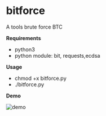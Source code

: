 # bitforce
A tools brute force BTC

**Requirements**
- python3
- python module: bit, requests,ecdsa

**Usage**
- chmod +x bitforce.py
- ./bitforce.py

**Demo**

![demo](http://sv1.upsieutoc.com/2018/02/12/Screenshot_2018-02-12_04-34-38.png)
